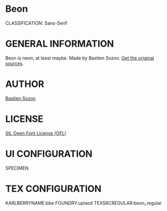 Beon
====
CLASSIFICATION: Sans-Serif


GENERAL INFORMATION
===================

Beon is neon, at least maybe. Made by Bastien Sozoo.
[Get the original sources](https://github.com/uplaod/Beon).


AUTHOR
======
[Bastien Sozoo](http://uplaod.fr/)


LICENSE
=======
[SIL Open Font License (OFL)](http://scripts.sil.org/OFL)

UI CONFIGURATION
================
SPECIMEN


TEX CONFIGURATION
=================
KARLBERRYNAME:bbe
FOUNDRY:uplaod
TEXSRCREGULAR:beon_regular



